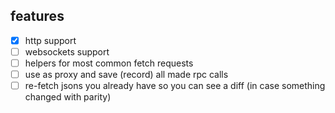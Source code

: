 ## features
- [x] http support
- [ ] websockets support
- [ ] helpers for most common fetch requests
- [ ] use as proxy and save (record) all made rpc calls
- [ ] re-fetch jsons you already have so you can see a diff (in case something changed with parity)
